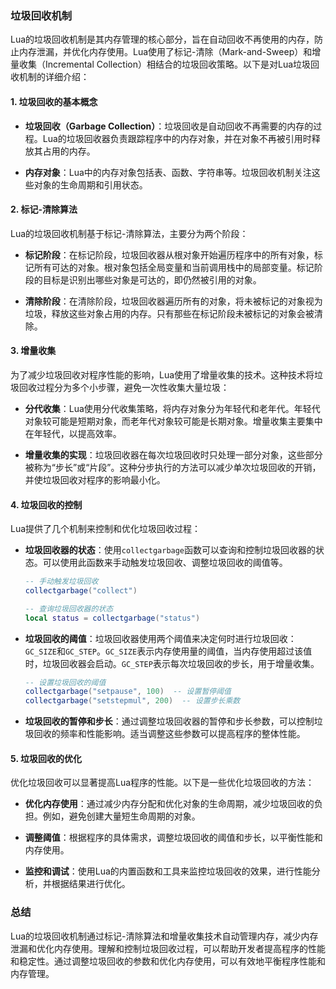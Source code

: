### 垃圾回收机制

Lua的垃圾回收机制是其内存管理的核心部分，旨在自动回收不再使用的内存，防止内存泄漏，并优化内存使用。Lua使用了标记-清除（Mark-and-Sweep）和增量收集（Incremental Collection）相结合的垃圾回收策略。以下是对Lua垃圾回收机制的详细介绍：

#### 1. **垃圾回收的基本概念**

- **垃圾回收（Garbage Collection）**：垃圾回收是自动回收不再需要的内存的过程。Lua的垃圾回收器负责跟踪程序中的内存对象，并在对象不再被引用时释放其占用的内存。

- **内存对象**：Lua中的内存对象包括表、函数、字符串等。垃圾回收机制关注这些对象的生命周期和引用状态。

#### 2. **标记-清除算法**

Lua的垃圾回收机制基于标记-清除算法，主要分为两个阶段：

- **标记阶段**：在标记阶段，垃圾回收器从根对象开始遍历程序中的所有对象，标记所有可达的对象。根对象包括全局变量和当前调用栈中的局部变量。标记阶段的目标是识别出哪些对象是可达的，即仍然被引用的对象。

- **清除阶段**：在清除阶段，垃圾回收器遍历所有的对象，将未被标记的对象视为垃圾，释放这些对象占用的内存。只有那些在标记阶段未被标记的对象会被清除。

#### 3. **增量收集**

为了减少垃圾回收对程序性能的影响，Lua使用了增量收集的技术。这种技术将垃圾回收过程分为多个小步骤，避免一次性收集大量垃圾：

- **分代收集**：Lua使用分代收集策略，将内存对象分为年轻代和老年代。年轻代对象较可能是短期对象，而老年代对象较可能是长期对象。增量收集主要集中在年轻代，以提高效率。

- **增量收集的实现**：垃圾回收器在每次垃圾回收时只处理一部分对象，这些部分被称为“步长”或“片段”。这种分步执行的方法可以减少单次垃圾回收的开销，并使垃圾回收对程序的影响最小化。

#### 4. **垃圾回收的控制**

Lua提供了几个机制来控制和优化垃圾回收过程：

- **垃圾回收器的状态**：使用`collectgarbage`函数可以查询和控制垃圾回收器的状态。可以使用此函数来手动触发垃圾回收、调整垃圾回收的阈值等。

  ```lua
  -- 手动触发垃圾回收
  collectgarbage("collect")
  
  -- 查询垃圾回收器的状态
  local status = collectgarbage("status")
  ```

- **垃圾回收的阈值**：垃圾回收器使用两个阈值来决定何时进行垃圾回收：`GC_SIZE`和`GC_STEP`。`GC_SIZE`表示内存使用量的阈值，当内存使用超过该值时，垃圾回收器会启动。`GC_STEP`表示每次垃圾回收的步长，用于增量收集。

  ```lua
  -- 设置垃圾回收的阈值
  collectgarbage("setpause", 100)  -- 设置暂停阈值
  collectgarbage("setstepmul", 200)  -- 设置步长乘数
  ```

- **垃圾回收的暂停和步长**：通过调整垃圾回收器的暂停和步长参数，可以控制垃圾回收的频率和性能影响。适当调整这些参数可以提高程序的整体性能。

#### 5. **垃圾回收的优化**

优化垃圾回收可以显著提高Lua程序的性能。以下是一些优化垃圾回收的方法：

- **优化内存使用**：通过减少内存分配和优化对象的生命周期，减少垃圾回收的负担。例如，避免创建大量短生命周期的对象。

- **调整阈值**：根据程序的具体需求，调整垃圾回收的阈值和步长，以平衡性能和内存使用。

- **监控和调试**：使用Lua的内置函数和工具来监控垃圾回收的效果，进行性能分析，并根据结果进行优化。

### 总结

Lua的垃圾回收机制通过标记-清除算法和增量收集技术自动管理内存，减少内存泄漏和优化内存使用。理解和控制垃圾回收过程，可以帮助开发者提高程序的性能和稳定性。通过调整垃圾回收的参数和优化内存使用，可以有效地平衡程序性能和内存管理。